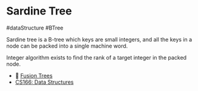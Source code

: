 # Sardine Tree

#dataStructure #BTree

Sardine tree is a B-tree which keys are small integers, and all the keys in a node can be packed into a single machine word.

Integer algorithm exists to find the rank of a target integer in the packed node.

* 🐘 [Fusion Trees](https://www.evernote.com/l/AAInMK0fFAVFSYpo1eiIk-eav2a5CSeUCRo)
* [CS166: Data Structures](http://web.stanford.edu/class/cs166/)
